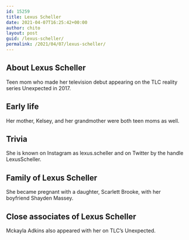 ```yaml
---
id: 15259
title: Lexus Scheller
date: 2021-04-07T16:25:42+00:00
author: chito
layout: post
guid: /lexus-scheller/
permalink: /2021/04/07/lexus-scheller/
---
```

<!--Content-->



## About Lexus Scheller


  Teen mom who made her television debut appearing on the TLC reality series Unexpected in 2017. 

      
      
      
## Early life


  Her mother, Kelsey, and her grandmother were both teen moms as well.  

      
      
      
## Trivia


  She is known on Instagram as lexus.scheller and on Twitter by the handle LexusScheller. 

      
      
      
## Family of Lexus Scheller


  She became pregnant with a daughter, Scarlett Brooke, with her boyfriend Shayden Massey. 

      
      
      
## Close associates of Lexus Scheller


  Mckayla Adkins also appeared with her on TLC&#8217;s Unexpected. 


